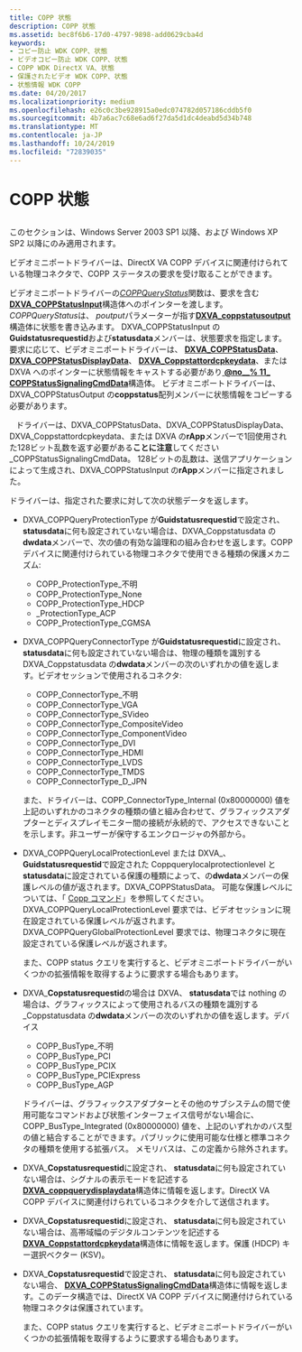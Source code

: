 ```yaml
---
title: COPP 状態
description: COPP 状態
ms.assetid: bec8f6b6-17d0-4797-9898-add0629cba4d
keywords:
- コピー防止 WDK COPP、状態
- ビデオコピー防止 WDK COPP、状態
- COPP WDK DirectX VA、状態
- 保護されたビデオ WDK COPP、状態
- 状態情報 WDK COPP
ms.date: 04/20/2017
ms.localizationpriority: medium
ms.openlocfilehash: e26c0c3be928915a0edc074782d057186cddb5f0
ms.sourcegitcommit: 4b7a6ac7c68e6ad6f27da5d1dc4deabd5d34b748
ms.translationtype: MT
ms.contentlocale: ja-JP
ms.lasthandoff: 10/24/2019
ms.locfileid: "72839035"
---
```

# <a name="copp-status"></a>COPP 状態


## <span id="ddk_copp_status_gg"></span><span id="DDK_COPP_STATUS_GG"></span>


このセクションは、Windows Server 2003 SP1 以降、および Windows XP SP2 以降にのみ適用されます。

ビデオミニポートドライバーは、DirectX VA COPP デバイスに関連付けられている物理コネクタで、COPP ステータスの要求を受け取ることができます。

ビデオミニポートドライバーの[*COPPQueryStatus*](https://docs.microsoft.com/windows-hardware/drivers/display/coppquerystatus)関数は、要求を含む[**DXVA\_COPPStatusInput**](https://docs.microsoft.com/windows-hardware/drivers/ddi/dxva/ns-dxva-_dxva_coppstatusinput)構造体へのポインターを渡します。 *COPPQueryStatus*は、 *poutput*パラメーターが指す[**DXVA\_coppstatusoutput**](https://docs.microsoft.com/windows-hardware/drivers/ddi/dxva/ns-dxva-_dxva_coppstatusoutput)構造体に状態を書き込みます。 DXVA\_COPPStatusInput の**Guidstatusrequestid**および**statusdata**メンバーは、状態要求を指定します。 要求に応じて、ビデオミニポートドライバーは、 [**DXVA\_COPPStatusData**](https://docs.microsoft.com/windows-hardware/drivers/ddi/dxva/ns-dxva-_dxva_coppstatusdata)、 [**DXVA\_COPPStatusDisplayData**](https://docs.microsoft.com/windows-hardware/drivers/ddi/dxva/ns-dxva-_dxva_coppstatusdisplaydata)、 [**DXVA\_Coppstattordcpkeydata**](https://docs.microsoft.com/windows-hardware/drivers/ddi/dxva/ns-dxva-_dxva_coppstatushdcpkeydata)、または DXVA へのポインターに状態情報をキャストする必要があり[ **@no__% 11_ COPPStatusSignalingCmdData**](https://docs.microsoft.com/windows-hardware/drivers/ddi/dxva/ns-dxva-_dxva_coppstatussignalingcmddata)構造体。 ビデオミニポートドライバーは、DXVA\_COPPStatusOutput の**coppstatus**配列メンバーに状態情報をコピーする必要があります。

   ドライバーは、DXVA\_COPPStatusData、DXVA\_COPPStatusDisplayData、DXVA\_Coppstattordcpkeydata、または DXVA の**rApp**メンバーで1回使用された128ビット乱数を返す必要がある**ことに注意**してください\_COPPStatusSignalingCmdData。 128ビットの乱数は、送信アプリケーションによって生成され、DXVA\_COPPStatusInput の**rApp**メンバーに指定されました。

 

ドライバーは、指定された要求に対して次の状態データを返します。

-   DXVA\_COPPQueryProtectionType が**Guidstatusrequestid**で設定され、 **statusdata**に何も設定されていない場合は、DXVA\_Coppstatusdata の**dwdata**メンバーで、次の値の有効な論理和の組み合わせを返します。COPP デバイスに関連付けられている物理コネクタで使用できる種類の保護メカニズム:
    -   COPP\_ProtectionType\_不明
    -   COPP\_ProtectionType\_None
    -   COPP\_ProtectionType\_HDCP
    -   \_ProtectionType\_ACP
    -   COPP\_ProtectionType\_CGMSA
-   DXVA\_COPPQueryConnectorType が**Guidstatusrequestid**に設定され、 **statusdata**に何も設定されていない場合は、物理の種類を識別する DXVA\_Coppstatusdata の**dwdata**メンバーの次のいずれかの値を返します。ビデオセッションで使用されるコネクタ:

    -   COPP\_ConnectorType\_不明
    -   COPP\_ConnectorType\_VGA
    -   COPP\_ConnectorType\_SVideo
    -   COPP\_ConnectorType\_CompositeVideo
    -   COPP\_ConnectorType\_ComponentVideo
    -   COPP\_ConnectorType\_DVI
    -   COPP\_ConnectorType\_HDMI
    -   COPP\_ConnectorType\_LVDS
    -   COPP\_ConnectorType\_TMDS
    -   COPP\_ConnectorType\_D\_JPN

    また、ドライバーは、COPP\_ConnectorType\_Internal (0x80000000) 値を上記のいずれかのコネクタの種類の値と組み合わせて、グラフィックスアダプターとディスプレイモニター間の接続が永続的で、アクセスできないことを示します。非ユーザーが保守するエンクロージャの外部から。

-   DXVA\_COPPQueryLocalProtectionLevel または DXVA\_、 **Guidstatusrequestid**で設定された Coppquerylocalprotectionlevel と**statusdata**に設定されている保護の種類によって、の**dwdata**メンバーの保護レベルの値が返されます。DXVA\_COPPStatusData。 可能な保護レベルについては、「 [Copp コマンド](copp-commands.md)」を参照してください。 DXVA\_COPPQueryLocalProtectionLevel 要求では、ビデオセッションに現在設定されている保護レベルが返されます。 DXVA\_COPPQueryGlobalProtectionLevel 要求では、物理コネクタに現在設定されている保護レベルが返されます。

    また、COPP status クエリを実行すると、ビデオミニポートドライバーがいくつかの拡張情報を取得するように要求する場合もあります。

-   DXVA\_**Copstatusrequestid**の場合は DXVA、 **statusdata**では nothing の場合は、グラフィックスによって使用されるバスの種類を識別する\_Coppstatusdata の**dwdata**メンバーの次のいずれかの値を返します。デバイス

    -   COPP\_BusType\_不明
    -   COPP\_BusType\_PCI
    -   COPP\_BusType\_PCIX
    -   COPP\_BusType\_PCIExpress
    -   COPP\_BusType\_AGP

    ドライバーは、グラフィックスアダプターとその他のサブシステムの間で使用可能なコマンドおよび状態インターフェイス信号がない場合に、COPP\_BusType\_Integrated (0x80000000) 値を、上記のいずれかのバス型の値と結合することができます。パブリックに使用可能な仕様と標準コネクタの種類を使用する拡張バス。 メモリバスは、この定義から除外されます。

-   DXVA\_**Copstatusrequestid**に設定され、 **statusdata**に何も設定されていない場合は、シグナルの表示モードを記述する[**DXVA\_coppquerydisplaydata**](https://docs.microsoft.com/windows-hardware/drivers/ddi/dxva/ns-dxva-_dxva_coppstatusdisplaydata)構造体に情報を返します。DirectX VA COPP デバイスに関連付けられているコネクタを介して送信されます。

-   DXVA\_**Copstatusrequestid**に設定され、 **statusdata**に何も設定されていない場合は、高帯域幅のデジタルコンテンツを記述する[**DXVA\_Coppstattordcpkeydata**](https://docs.microsoft.com/windows-hardware/drivers/ddi/dxva/ns-dxva-_dxva_coppstatushdcpkeydata)構造体に情報を返します。保護 (HDCP) キー選択ベクター (KSV)。

-   DXVA\_**Copstatusrequestid**で設定され、 **statusdata**に何も設定されていない場合、 [**DXVA\_COPPStatusSignalingCmdData**](https://docs.microsoft.com/windows-hardware/drivers/ddi/dxva/ns-dxva-_dxva_coppstatussignalingcmddata)構造体に情報を返します。このデータ構造では、DirectX VA COPP デバイスに関連付けられている物理コネクタは保護されています。

    また、COPP status クエリを実行すると、ビデオミニポートドライバーがいくつかの拡張情報を取得するように要求する場合もあります。

 

 





